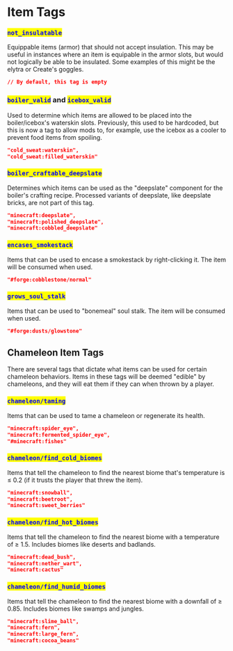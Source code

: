 # Item Tags

### <mark style="color:blue;">`not_insulatable`</mark>

Equippable items (armor) that should not accept insulation. This may be useful in instances where an item is equipable in the armor slots, but would not logically be able to be insulated. Some examples of this might be the elytra or Create's goggles.

```json
// By default, this tag is empty
```

### <mark style="color:blue;">`boiler_valid`</mark> and <mark style="color:blue;">`icebox_valid`</mark>

Used to determine which items are allowed to be placed into the boiler/icebox's waterskin slots. Previously, this used to be hardcoded, but this is now a tag to allow mods to, for example, use the icebox as a cooler to prevent food items from spoiling.

```json
"cold_sweat:waterskin",
"cold_sweat:filled_waterskin"
```

### <mark style="color:blue;">`boiler_craftable_deepslate`</mark>

Determines which items can be used as the "deepslate" component for the boiler's crafting recipe. Processed variants of deepslate, like deepslate bricks, are not part of this tag.

```json
"minecraft:deepslate",
"minecraft:polished_deepslate",
"minecraft:cobbled_deepslate"
```

### <mark style="color:blue;">`encases_smokestack`</mark>

Items that can be used to encase a smokestack by right-clicking it. The item will be consumed when used.

```json
"#forge:cobblestone/normal"
```

### <mark style="color:blue;">`grows_soul_stalk`</mark>

Items that can be used to "bonemeal" soul stalk. The item will be consumed when used.

```json
"#forge:dusts/glowstone"
```

## Chameleon Item Tags

There are several tags that dictate what items can be used for certain chameleon behaviors. Items in these tags will be deemed "edible" by chameleons, and they will eat them if they can when thrown by a player.

### <mark style="color:blue;">`chameleon/taming`</mark>

Items that can be used to tame a chameleon or regenerate its health.

```json
"minecraft:spider_eye",
"minecraft:fermented_spider_eye",
"#minecraft:fishes"
```

### <mark style="color:blue;">`chameleon/find_cold_biomes`</mark>

Items that tell the chameleon to find the nearest biome that's temperature is ≤ 0.2 (if it trusts the player that threw the item).

```json
"minecraft:snowball",
"minecraft:beetroot",
"minecraft:sweet_berries"
```

### <mark style="color:blue;">`chameleon/find_hot_biomes`</mark>

Items that tell the chameleon to find the nearest biome with a temperature of ≥ 1.5. Includes biomes like deserts and badlands.

```json
"minecraft:dead_bush",
"minecraft:nether_wart",
"minecraft:cactus"
```

### <mark style="color:blue;">`chameleon/find_humid_biomes`</mark>

Items that tell the chameleon to find the nearest biome with a downfall of ≥ 0.85. Includes biomes like swamps and jungles.

```json
"minecraft:slime_ball",
"minecraft:fern",
"minecraft:large_fern",
"minecraft:cocoa_beans"
```
